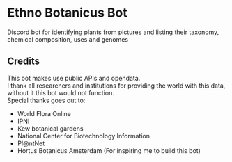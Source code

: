 # Ethno Botanicus Bot
Discord bot for identifying plants from pictures and listing their taxonomy, chemical composition, uses and genomes


## Credits
This bot makes use public APIs and opendata.  
I thank all researchers and institutions for providing the world with this data, without it this bot would not function.  
Special thanks goes out to: 
- World Flora Online
- IPNI
- Kew botanical gardens
- National Center for Biotechnology Information
- Pl@ntNet
- Hortus Botanicus Amsterdam (For inspiring me to build this bot)
